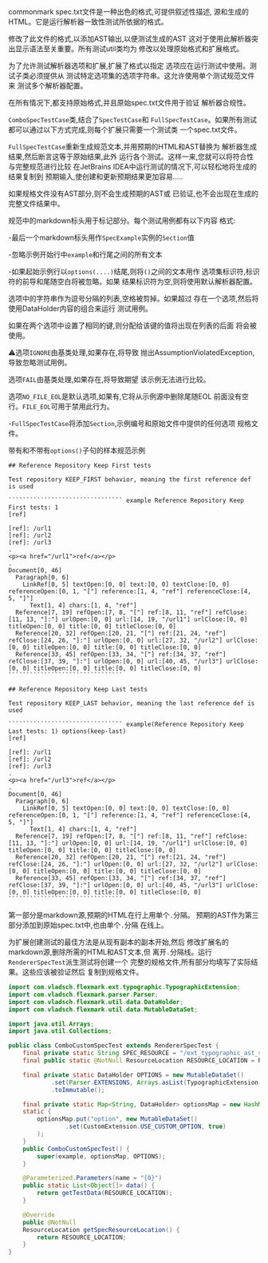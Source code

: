 
commonmark spec.txt文件是一种出色的格式,可提供叙述性描述,
源和生成的HTML。它是运行解析器一致性测试所依据的格式。

修改了此文件的格式,以添加AST输出,以便测试生成的AST
这对于使用此解析器突出显示语法至关重要。所有测试util类均为
修改以处理原始格式和扩展格式。

为了允许测试解析器选项和扩展,扩展了格式以指定
选项应在运行测试中使用。测试子类必须提供从
测试特定选项集的选项字符串。这允许使用单个测试规范文件来
测试多个解析器配置。

在所有情况下,都支持原始格式,并且原始spec.txt文件用于验证
解析器合规性。

`ComboSpecTestCase`类,结合了`SpecTestCase`和
`FullSpecTestCase`。如果所有测试都可以通过以下方式完成,则每个扩展只需要一个测试类
一个spec.txt文件。

`FullSpecTestCase`重新生成规范文本,并用预期的HTML和AST替换为
解析器生成结果,然后断言这等于原始结果,此外
运行各个测试。这样一来,您就可以将符合性与完整规范进行比较
在JetBrains IDEA中运行测试的情况下,可以轻松地将生成的结果复制到
预期输入,使创建和更新预期结果更加容易.....

如果规格文件没有AST部分,则不会生成预期的AST或
已验证,也不会出现在生成的完整文件结果中。

规范中的markdown标头用于标记部分。每个测试用例都有以下内容
格式:

-最后一个markdown标头用作`SpecExample`实例的`Section`值

-忽略示例开始行中`example`和行尾之间的所有文本

-如果起始示例行以`options(....)`结尾,则将`()`之间的文本用作
  选项集标识符,标识符的前导和尾随空白将被忽略。如果
  结果标识符为空,则将使用默认解析器配置。

  选项中的字符串作为逗号分隔的列表,空格被剪掉。如果超过
  存在一个选项,然后将使用DataHolder内容的组合来运行
  测试用例。

  如果在两个选项中设置了相同的键,则分配给该键的值将出现在列表的后面
  将会被使用。

  :warning:选项`IGNORE`由基类处理,如果存在,将导致
  抛出AssumptionViolatedException,导致忽略测试用例。

  选项`FAIL`由基类处理,如果存在,将导致期望
  该示例无法进行比较。

  选项`NO_FILE_EOL`是默认选项,如果有,它将从示例源中删除尾随EOL
  前面没有空行。`FILE_EOL`可用于禁用此行为。

-`FullSpecTestCase`将添加`Section`,示例编号和原始文件中提供的任何选项
  规格文件。

带有和不带有`options()`子句的样本规范示例

    ## Reference Repository Keep First tests
    
    Test repository KEEP_FIRST behavior, meaning the first reference def is used
    
    ```````````````````````````````` example Reference Repository Keep First tests: 1
    [ref]
    
    [ref]: /url1
    [ref]: /url2
    [ref]: /url3
    .
    <p><a href="/url1">ref</a></p>
    .
    Document[0, 46]
      Paragraph[0, 6]
        LinkRef[0, 5] textOpen:[0, 0] text:[0, 0] textClose:[0, 0] referenceOpen:[0, 1, "["] reference:[1, 4, "ref"] referenceClose:[4, 5, "]"]
          Text[1, 4] chars:[1, 4, "ref"]
      Reference[7, 19] refOpen:[7, 8, "["] ref:[8, 11, "ref"] refClose:[11, 13, "]:"] urlOpen:[0, 0] url:[14, 19, "/url1"] urlClose:[0, 0] titleOpen:[0, 0] title:[0, 0] titleClose:[0, 0]
      Reference[20, 32] refOpen:[20, 21, "["] ref:[21, 24, "ref"] refClose:[24, 26, "]:"] urlOpen:[0, 0] url:[27, 32, "/url2"] urlClose:[0, 0] titleOpen:[0, 0] title:[0, 0] titleClose:[0, 0]
      Reference[33, 45] refOpen:[33, 34, "["] ref:[34, 37, "ref"] refClose:[37, 39, "]:"] urlOpen:[0, 0] url:[40, 45, "/url3"] urlClose:[0, 0] titleOpen:[0, 0] title:[0, 0] titleClose:[0, 0]
    ````````````````````````````````
    
    ## Reference Repository Keep Last tests
    
    Test repository KEEP_LAST behavior, meaning the last reference def is used
    
    ```````````````````````````````` example(Reference Repository Keep Last tests: 1) options(keep-last)
    [ref]
    
    [ref]: /url1
    [ref]: /url2
    [ref]: /url3
    .
    <p><a href="/url3">ref</a></p>
    .
    Document[0, 46]
      Paragraph[0, 6]
        LinkRef[0, 5] textOpen:[0, 0] text:[0, 0] textClose:[0, 0] referenceOpen:[0, 1, "["] reference:[1, 4, "ref"] referenceClose:[4, 5, "]"]
          Text[1, 4] chars:[1, 4, "ref"]
      Reference[7, 19] refOpen:[7, 8, "["] ref:[8, 11, "ref"] refClose:[11, 13, "]:"] urlOpen:[0, 0] url:[14, 19, "/url1"] urlClose:[0, 0] titleOpen:[0, 0] title:[0, 0] titleClose:[0, 0]
      Reference[20, 32] refOpen:[20, 21, "["] ref:[21, 24, "ref"] refClose:[24, 26, "]:"] urlOpen:[0, 0] url:[27, 32, "/url2"] urlClose:[0, 0] titleOpen:[0, 0] title:[0, 0] titleClose:[0, 0]
      Reference[33, 45] refOpen:[33, 34, "["] ref:[34, 37, "ref"] refClose:[37, 39, "]:"] urlOpen:[0, 0] url:[40, 45, "/url3"] urlClose:[0, 0] titleOpen:[0, 0] title:[0, 0] titleClose:[0, 0]
    ````````````````````````````````

第一部分是markdown源,预期的HTML在行上用单个`.`分隔。
预期的AST作为第三部分添加到原始spec.txt中,也由单个`.`分隔
在线上。

为扩展创建测试的最佳方法是从现有副本的副本开始,然后
修改扩展名的markdown源,删除所需的HTML和AST文本,但
离开`.`分隔线。运行`RendererSpecTest`派生测试将创建一个
完整的规格文件,所有部分均填写了实际结果。这些应该被验证然后
复制到规格文件。

```java
import com.vladsch.flexmark.ext.typographic.TypographicExtension;
import com.vladsch.flexmark.parser.Parser;
import com.vladsch.flexmark.util.data.DataHolder;
import com.vladsch.flexmark.util.data.MutableDataSet;

import java.util.Arrays;
import java.util.Collections;

public class ComboCustomSpecTest extends RendererSpecTest {
    final private static String SPEC_RESOURCE = "/ext_typographic_ast_spec.md";
    final public static @NotNull ResourceLocation RESOURCE_LOCATION = ResourceLocation.of(COMBO_CUSTOM_SPEC_TEST.class, SPEC_RESOURCE);

    final private static DataHolder OPTIONS = new MutableDataSet()
            .set(Parser.EXTENSIONS, Arrays.asList(TypographicExtension.create()))
            .toImmutable();

    final private static Map<String, DataHolder> optionsMap = new HashMap<String, DataHolder>();
    static {
        optionsMap.put("option", new MutableDataSet()
                .set(CustomExtension.USE_CUSTOM_OPTION, true)
        );
    }
    public ComboCustomSpecTest() {
        super(example, optionsMap, OPTIONS);
    }

    @Parameterized.Parameters(name = "{0}")
    public static List<Object[]> data() {
        return getTestData(RESOURCE_LOCATION);
    }

    @Override
    public @NotNull
    ResourceLocation getSpecResourceLocation() {
        return RESOURCE_LOCATION;
    }
}
```